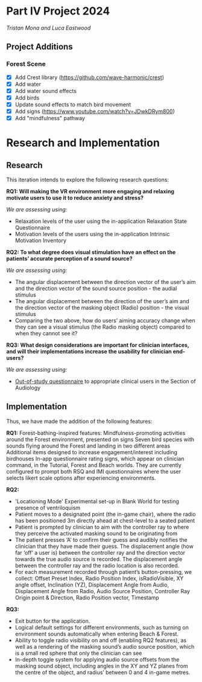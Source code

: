 # Part IV Project 2024

_Tristan Mona and Luca Eastwood_

## Project Additions

### Forest Scene

- [x] Add Crest library (https://github.com/wave-harmonic/crest)
- [x] Add water
- [x] Add water sound effects
- [x] Add birds
- [x] Update sound effects to match bird movement
- [x] Add signs (https://www.youtube.com/watch?v=JDwkDRym800)
- [x] Add "mindfulness" pathway

# Research and Implementation

## Research

This iteration intends to explore the following research questions:

**RQ1: Will making the VR environment more engaging and relaxing motivate users to use it to reduce anxiety and stress?**

_We are assessing using:_

- Relaxation levels of the user using the in-application Relaxation State Questionnaire
- Motivation levels of the users using the in-application Intrinsic Motivation Inventory

**RQ2: To what degree does visual stimulation have an effect on the patients’ accurate perception of a sound source?**

_We are assessing using:_

- The angular displacement between the direction vector of the user’s aim and the direction vector of the sound source position - the audial stimulus
- The angular displacement between the direction of the user’s aim and the direction vector of the masking object (Radio) position - the visual stimulus
- Comparing the two above, how do users’ aiming accuracy change when they can see a visual stimulus (the Radio masking object) compared to when they cannot see it?

**RQ3: What design considerations are important for clinician interfaces, and will their implementations increase the usability for clinician end-users?**

_We are assessing using:_

- [Out-of-study questionnaire](https://docs.google.com/document/d/1ckg9mz-19ulEoVQRdDhDN_YLQBxtkbLp6Ma3KriSLYc/edit#heading=h.rfhtuyxj25ls) to appropriate clinical users in the Section of Audiology

## Implementation

Thus, we have made the addition of the following features:

**RQ1:**
Forest-bathing-inspired features:
Mindfulness-promoting activities around the Forest environment, presented on signs
Seven bird species with sounds flying around the Forest and landing in two different areas
Additional items designed to increase engagement/interest including birdhouses
In-app questionnaire rating signs, which appear on clinician command, in the Tutorial, Forest and Beach worlds. They are currently configured to prompt both RSQ and IMI questionnaires where the user selects likert scale options after experiencing environments.

**RQ2:**

- 'Locationing Mode' Experimental set-up in Blank World for testing presence of ventriloquism
- Patient moves to a designated point (the in-game chair), where the radio has been positioned 3m directly ahead at chest-level to a seated patient
- Patient is prompted by clinician to aim with the controller ray to where they perceive the activated masking sound to be originating from
- The patient presses ‘A’ to confirm their guess and audibly notifies the clinician that they have made their guess. The displacement angle (how far ‘off’ a user is) between the controller ray and the direction vector towards the true audio source is recorded. The displacement angle between the controller ray and the radio location is also recorded.
- For each measurement recorded through patient’s button-pressing, we collect: Offset Preset Index, Radio Position Index, isRadioVisible, XY angle offset, Inclination (YZ), Displacement Angle from Audio, Displacement Angle from Radio, Audio Source Position, Controller Ray Origin point & Direction, Radio Position vector, Timestamp

**RQ3:**

- Exit button for the application.
- Logical default settings for different environments, such as turning on environment sounds automatically when entering Beach & Forest.
- Ability to toggle radio visibility on and off (enabling RQ2 features), as well as a rendering of the masking sound’s audio source position, which is a small red sphere that only the clinician can see
- In-depth toggle system for applying audio source offsets from the masking sound object, including angles in the XY and YZ planes from the centre of the object, and radius’ between 0 and 4 in-game metres.
